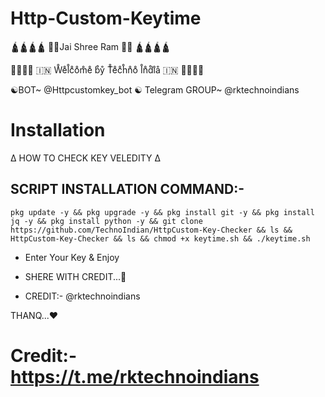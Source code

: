 # Http-Custom-Keytime 
🛕🛕🛕🛕
🚩🚩Jai Shree Ram 🚩🚩
🛕🛕🛕🛕

🙏🏻🙏🏻 🇮🇳 W̊e̊l̊c̊o̊m̊e̊ b̊ẙ T̊e̊c̊h̊n̊o̊ I̊n̊d̊i̊å 🇮🇳 🙏🏻🙏🏻

☯︎BOT~ @Httpcustomkey_bot
☯︎ Telegram GROUP~ @rktechnoindians

# Installation 

∆ HOW TO CHECK KEY VELEDITY ∆

## SCRIPT INSTALLATION COMMAND:-

```shell
pkg update -y && pkg upgrade -y && pkg install git -y && pkg install jq -y && pkg install python -y && git clone https://github.com/TechnoIndian/HttpCustom-Key-Checker && ls && HttpCustom-Key-Checker && ls && chmod +x keytime.sh && ./keytime.sh
```

* Enter Your Key & Enjoy

* SHERE WITH CREDIT...🙏

* CREDIT:- @rktechnoindians

THANQ...❤️


# Credit:- https://t.me/rktechnoindians
